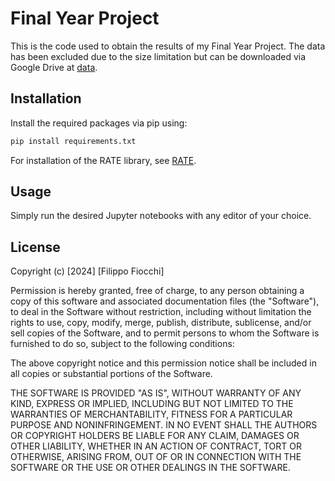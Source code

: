 
# Final Year Project

This is the code used to obtain the results of my Final Year Project. The data has been excluded due to the size limitation but can be downloaded via Google Drive at [data](https://drive.google.com/drive/folders/1M9Km5JqRXea6u5a7-K_Kc7zlaZxrFAf2?usp=sharing).

## Installation

Install the required packages via pip using:

```bash
pip install requirements.txt
```
For installation of the RATE library, see [RATE](https://github.com/lorinanthony/RATE/tree/master/Software/rate-bnn).

## Usage

Simply run the desired Jupyter notebooks with any editor of your choice.

## License

Copyright (c) [2024] [Filippo Fiocchi]

Permission is hereby granted, free of charge, to any person obtaining a copy
of this software and associated documentation files (the "Software"), to deal
in the Software without restriction, including without limitation the rights
to use, copy, modify, merge, publish, distribute, sublicense, and/or sell
copies of the Software, and to permit persons to whom the Software is
furnished to do so, subject to the following conditions:

The above copyright notice and this permission notice shall be included in all
copies or substantial portions of the Software.

THE SOFTWARE IS PROVIDED "AS IS", WITHOUT WARRANTY OF ANY KIND, EXPRESS OR
IMPLIED, INCLUDING BUT NOT LIMITED TO THE WARRANTIES OF MERCHANTABILITY,
FITNESS FOR A PARTICULAR PURPOSE AND NONINFRINGEMENT. IN NO EVENT SHALL THE
AUTHORS OR COPYRIGHT HOLDERS BE LIABLE FOR ANY CLAIM, DAMAGES OR OTHER
LIABILITY, WHETHER IN AN ACTION OF CONTRACT, TORT OR OTHERWISE, ARISING FROM,
OUT OF OR IN CONNECTION WITH THE SOFTWARE OR THE USE OR OTHER DEALINGS IN THE
SOFTWARE.

